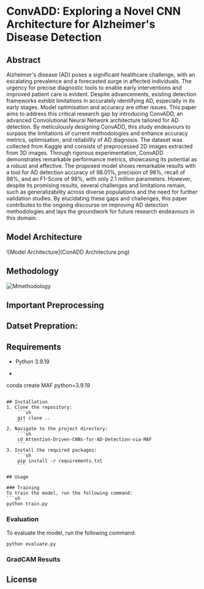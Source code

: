 
# ConvADD: Exploring a Novel CNN Architecture for Alzheimer's Disease Detection



## Abstract
Alzheimer's disease (AD) poses a significant healthcare challenge, with an escalating prevalence and a forecasted surge in affected individuals. The urgency for precise diagnostic tools to enable early interventions and improved patient care is evident. Despite advancements, existing detection frameworks exhibit limitations in accurately identifying AD, especially in its early stages. Model optimisation and accuracy are other issues. This paper aims to address this critical research gap by introducing ConvADD, an advanced Convolutional Neural Network architecture tailored for AD detection. By meticulously designing ConvADD, this study endeavours to surpass the limitations of current methodologies and enhance accuracy metrics, optimisation, and reliability of AD diagnosis. The dataset was collected from Kaggle and consists of preprocessed 2D images extracted from 3D images. Through rigorous experimentation, ConvADD demonstrates remarkable performance metrics, showcasing its potential as a robust and effective. The proposed model shows remarkable results with a tool for AD detection accuracy of 98.01%, precision of 98%, recall of 98%, and an F1-Score of 98%, with only 2.1 million parameters. However, despite its promising results, several challenges and limitations remain, such as generalizability across diverse populations and the need for further validation studies. By elucidating these gaps and challenges, this paper contributes to the ongoing discourse on improving AD detection methodologies and lays the groundwork for future research endeavours in this domain.


## Model Architecture
![Model Architecture](ConADD Architecture.png)

## Methodology
![Mmethodology](images/Methodology%20Diagram_2%20-%20Copy.png)


## Important Preprocessing


## Datset Prepration:


## Requirements
- Python 3.9.19
- ```sh
conda create MAF python=3.9.19
```

## Installation
1. Clone the repository:
    ```sh
    git clone ..
    ```
2. Navigate to the project directory:
    ```sh
    cd Attention-Driven-CNNs-for-AD-Detection-via-MAF
    ```
3. Install the required packages:
    ```sh
    pip install -r requirements.txt
    ```

## Usage

### Training
To train the model, run the following command:
```sh
python train.py
```

### Evaluation
To evaluate the model, run the following command:
```sh
python evaluate.py
```

### GradCAM Results



## License

